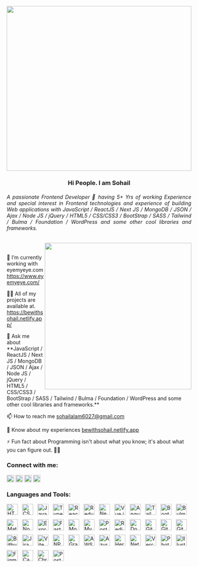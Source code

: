 <img src="https://bewithsohail.netlify.app/assets/img/md_sohail_alam.jpg" height="450" align="center" width=100% style="object-fit:contain;">
<h3 align="center">Hi People. I am Sohail</h3>
<h6 align="justify">A passionate Frontend Developer 🚀 having 5+ Yrs of working Experience and special interest in Frontend technologies and experience of building Web applications with JavaScript / ReactJS / Next JS / MongoDB / JSON / Ajax / Node JS / jQuery / HTML5 / CSS/CSS3 / BootStrap / SASS / Tailwind / Bulma / Foundation / WordPress and some other cool libraries and frameworks.</h6>
<img src="https://miro.medium.com/max/1360/0*7Q3yvSIv_t0ioJ-Z.gif" align="right" width=400>
</p>
<br />
<p> 🔭 I’m currently working with eyemyeye.com <a href="https://www.eyemyeye.com/"> https://www.eyemyeye.com/ </a> </p>

<p>👨‍💻 All of my projects are available at. <a href="https://bewithsohail.netlify.app/" target="_blank"> https://bewithsohail.netlify.app/ </a> </p>
<p> 💬 Ask me about **JavaScript / ReactJS / Next JS / MongoDB / JSON / Ajax / Node JS / jQuery / HTML5 / CSS/CSS3 / BootStrap / SASS / Tailwind / Bulma / Foundation / WordPress and some other cool libraries and frameworks.** </p>
<p> 📫 How to reach me <a href="mailto:sohailalam6027@gmail.com"> sohailalam6027@gmail.com </a> </p>
<p>📄 Know about my experiences <a href="https://bewithsohail.netlify.app/" target="_blank"> bewithsohail.netlify.app </a> </p>
<p> ⚡ Fun fact about Programming isn't about what you know; it's about what you can figure out. 👨‍💻
</p>
<h3 align="left">Connect with me:</h3>
<p align="left">
   <a href="https://www.linkedin.com/in/md-sohail-alam-547513243/" target="_blank"><img align="center" src="https://cdn-icons-png.flaticon.com/512/145/145807.png" alt="https://www.linkedin.com/in/md-sohail-alam-547513243/" height="20" width="20" /></a>
   <a href="https://twitter.com/@its_sohailalam" target="_blank"><img align="center" src="https://raw.githubusercontent.com/rahuldkjain/github-profile-readme-generator/master/src/images/icons/Social/twitter.svg" alt="@its_sohailalam" height="20" width="20" /></a>
   <a href="https://www.facebook.com/sohailalam6027" target="_blank"><img align="center" src="https://upload.wikimedia.org/wikipedia/commons/thumb/0/05/Facebook_Logo_%282019%29.png/768px-Facebook_Logo_%282019%29.png" alt="facebook.com/sohailalam6027" height="20" width="20" /></a>
   <a href="https://instagram.com/sohailalam6027" target="_blank"><img align="center" src="https://raw.githubusercontent.com/rahuldkjain/github-profile-readme-generator/master/src/images/icons/Social/instagram.svg" alt="sohailalam6027" height="20" width="20" /></a>
</p>
<h3 align="left">Languages and Tools:</h3>

<div align="left" style="display: flex; flex-wrap: wrap; gap: 12px; align-items: center;">

   <!-- Core Frontend -->
   <a href="https://developer.mozilla.org/en-US/docs/Web/HTML" target="_blank" rel="noreferrer">
      <img src="https://cdn.jsdelivr.net/gh/devicons/devicon/icons/html5/html5-original.svg"
         width="30" height="30" alt="HTML5" />
   </a>
   <a href="https://developer.mozilla.org/en-US/docs/Web/CSS" target="_blank" rel="noreferrer">
      <img src="https://cdn.jsdelivr.net/gh/devicons/devicon/icons/css3/css3-original.svg"
         width="30" height="30" alt="CSS3" />
   </a>
   <a href="https://developer.mozilla.org/en-US/docs/Web/JavaScript" target="_blank"
      rel="noreferrer">
      <img
         src="https://cdn.jsdelivr.net/gh/devicons/devicon/icons/javascript/javascript-original.svg"
         width="30" height="30" alt="JavaScript" />
   </a>
   <a href="https://www.typescriptlang.org/" target="_blank" rel="noreferrer">
      <img
         src="https://cdn.jsdelivr.net/gh/devicons/devicon/icons/typescript/typescript-original.svg"
         width="30" height="30" alt="TypeScript" />
   </a>
   <a href="https://react.dev/" target="_blank" rel="noreferrer">
      <img src="https://cdn.jsdelivr.net/gh/devicons/devicon/icons/react/react-original.svg"
         width="30" height="30" alt="React" />
   </a>
   <a href="https://redux.js.org/" target="_blank" rel="noreferrer">
      <img src="https://cdn.jsdelivr.net/gh/devicons/devicon/icons/redux/redux-original.svg"
         width="30" height="30" alt="Redux" />
   </a>
   <a href="https://nextjs.org/" target="_blank" rel="noreferrer">
      <img src="https://cdn.jsdelivr.net/gh/devicons/devicon/icons/nextjs/nextjs-original.svg"
         width="30" height="30" alt="Next.js" />
   </a>
   <a href="https://vuejs.org/" target="_blank" rel="noreferrer">
      <img src="https://cdn.jsdelivr.net/gh/devicons/devicon/icons/vuejs/vuejs-original.svg"
         width="30" height="30" alt="Vue.js" />
   </a>
   <a href="https://angular.io/" target="_blank" rel="noreferrer">
      <img src="https://cdn.jsdelivr.net/gh/devicons/devicon/icons/angularjs/angularjs-original.svg"
         width="30" height="30" alt="Angular" />
   </a>

   <!-- Styling -->
   <a href="https://tailwindcss.com/" target="_blank" rel="noreferrer">
      <img src="https://skillicons.dev/icons?i=tailwind" width="30" height="30" alt="Tailwind CSS" />
   </a>
   <a href="https://getbootstrap.com/" target="_blank" rel="noreferrer">
      <img src="https://cdn.jsdelivr.net/gh/devicons/devicon/icons/bootstrap/bootstrap-original.svg"
         width="30" height="30" alt="Bootstrap" />
   </a>
   <a href="https://bulma.io/" target="_blank" rel="noreferrer">
      <img src="https://cdn.jsdelivr.net/gh/devicons/devicon/icons/bulma/bulma-plain.svg" width="30"
         height="30" alt="Bulma" />
   </a>
   <a href="https://mui.com/" target="_blank" rel="noreferrer">
      <img
         src="https://cdn.jsdelivr.net/gh/devicons/devicon/icons/materialui/materialui-original.svg"
         width="30" height="30" alt="Material UI" />
   </a>


   <!-- Backend & Database -->
   <a href="https://nodejs.org/" target="_blank" rel="noreferrer">
      <img src="https://cdn.jsdelivr.net/gh/devicons/devicon/icons/nodejs/nodejs-original.svg"
         width="30" height="30" alt="Node.js" />
   </a>
   <a href="https://expressjs.com/" target="_blank" rel="noreferrer">
      <img src="https://cdn.jsdelivr.net/gh/devicons/devicon/icons/express/express-original.svg"
         width="30" height="30" alt="Express.js" />
   </a>

   <a href="https://fastapi.tiangolo.com/" target="_blank" rel="noreferrer">
      <img src="https://cdn.jsdelivr.net/gh/devicons/devicon/icons/fastapi/fastapi-original.svg"
         width="30" height="30" alt="FastAPI" />
   </a>

   <a href="https://www.mongodb.com/" target="_blank" rel="noreferrer">
      <img src="https://cdn.jsdelivr.net/gh/devicons/devicon/icons/mongodb/mongodb-original.svg"
         width="30" height="30" alt="MongoDB" />
   </a>
   <a href="https://www.mysql.com/" target="_blank" rel="noreferrer">
      <img src="https://cdn.jsdelivr.net/gh/devicons/devicon/icons/mysql/mysql-original.svg"
         width="30" height="30" alt="MySQL" />
   </a>
   <a href="https://www.postgresql.org/" target="_blank" rel="noreferrer">
      <img
         src="https://cdn.jsdelivr.net/gh/devicons/devicon/icons/postgresql/postgresql-original.svg"
         width="30" height="30" alt="PostgreSQL" />
   </a>
   <a href="https://redis.io/" target="_blank" rel="noreferrer">
      <img src="https://cdn.jsdelivr.net/gh/devicons/devicon/icons/redis/redis-original.svg"
         width="30" height="30" alt="Redis" />
   </a>

   <!-- Tools & DevOps -->
   <a href="https://www.docker.com/" target="_blank" rel="noreferrer">
      <img src="https://cdn.jsdelivr.net/gh/devicons/devicon/icons/docker/docker-original.svg"
         width="30" height="30" alt="Docker" />
   </a>
   <a href="https://git-scm.com/" target="_blank" rel="noreferrer">
      <img src="https://cdn.jsdelivr.net/gh/devicons/devicon/icons/git/git-original.svg" width="30"
         height="30" alt="Git" />
   </a>
   <a href="https://github.com/" target="_blank" rel="noreferrer">
      <img src="https://cdn.jsdelivr.net/gh/devicons/devicon/icons/github/github-original.svg"
         width="30" height="30" alt="GitHub" />
   </a>
   <a href="https://about.gitlab.com/" target="_blank" rel="noreferrer">
      <img src="https://cdn.jsdelivr.net/gh/devicons/devicon/icons/gitlab/gitlab-original.svg"
         width="30" height="30" alt="GitLab" />
   </a>
   <a href="https://bitbucket.org/" target="_blank" rel="noreferrer">
      <img src="https://cdn.jsdelivr.net/gh/devicons/devicon/icons/bitbucket/bitbucket-original.svg"
         width="30" height="30" alt="Bitbucket" />
   </a>
   <a href="https://www.atlassian.com/software/jira" target="_blank" rel="noreferrer">
      <img src="https://cdn.jsdelivr.net/gh/devicons/devicon/icons/jira/jira-original.svg"
         width="30" height="30" alt="Jira" />
   </a>

   <a href="https://vitejs.dev/" target="_blank" rel="noreferrer">
      <img src="https://skillicons.dev/icons?i=vite" width="30" height="30" alt="Vite" />
   </a>
   <a href="https://www.npmjs.com/" target="_blank" rel="noreferrer">
      <img src="https://cdn.jsdelivr.net/gh/devicons/devicon/icons/npm/npm-original-wordmark.svg"
         width="30" height="30" alt="NPM" />
   </a>
   <a href="https://graphql.org/" target="_blank" rel="noreferrer">
      <img src="https://cdn.jsdelivr.net/gh/devicons/devicon/icons/graphql/graphql-plain.svg"
         width="30" height="30" alt="GraphQL" />
   </a>


   <!-- Cloud & Deployment -->
   <a href="https://aws.amazon.com/" target="_blank" rel="noreferrer">
      <img src="https://skillicons.dev/icons?i=aws" width="30" height="30" alt="AWS" />
   </a>
   <a href="https://azure.microsoft.com/" target="_blank" rel="noreferrer">
      <img src="https://skillicons.dev/icons?i=azure" width="30" height="30" alt="Azure" />
   </a>
   <a href="https://www.heroku.com/" target="_blank" rel="noreferrer">
      <img src="https://skillicons.dev/icons?i=heroku" width="30" height="30" alt="Heroku" />
   </a>
   <a href="https://www.netlify.com/" target="_blank" rel="noreferrer">
      <img src="https://skillicons.dev/icons?i=netlify" width="30" height="30" alt="Netlify" />
   </a>
   <a href="https://vercel.com/" target="_blank" rel="noreferrer">
      <img src="https://skillicons.dev/icons?i=vercel" width="30" height="30" alt="Vercel" />
   </a>

   <!-- Design & Tools -->
   <a href="https://www.adobe.com/products/photoshop.html" target="_blank" rel="noreferrer">
      <img src="https://cdn.jsdelivr.net/gh/devicons/devicon/icons/photoshop/photoshop-plain.svg"
         width="30" height="30" alt="Photoshop" />
   </a>
   <a href="https://www.adobe.com/products/illustrator.html" target="_blank" rel="noreferrer">
      <img
         src="https://cdn.jsdelivr.net/gh/devicons/devicon/icons/illustrator/illustrator-plain.svg"
         width="30" height="30" alt="Illustrator" />
   </a>
   <a href="https://www.figma.com/" target="_blank" rel="noreferrer">
      <img src="https://cdn.jsdelivr.net/gh/devicons/devicon/icons/figma/figma-original.svg"
         width="30" height="30" alt="Figma" />
   </a>
   <a href="https://www.canva.com/" target="_blank" rel="noreferrer">
      <img src="https://cdn.jsdelivr.net/gh/devicons/devicon/icons/canva/canva-original.svg"
         width="30" height="30" alt="Canva" />
   </a>
   <a href="https://developer.chrome.com/docs/devtools/" target="_blank" rel="noreferrer">
      <img src="https://cdn.jsdelivr.net/gh/devicons/devicon/icons/chrome/chrome-original.svg"
         width="30" height="30" alt="Chrome DevTools" />
   </a>
   <a href="https://www.postman.com/" target="_blank" rel="noreferrer">
      <img src="https://www.vectorlogo.zone/logos/getpostman/getpostman-icon.svg" width="30"
         height="30" alt="Postman" />
   </a>
</div>
